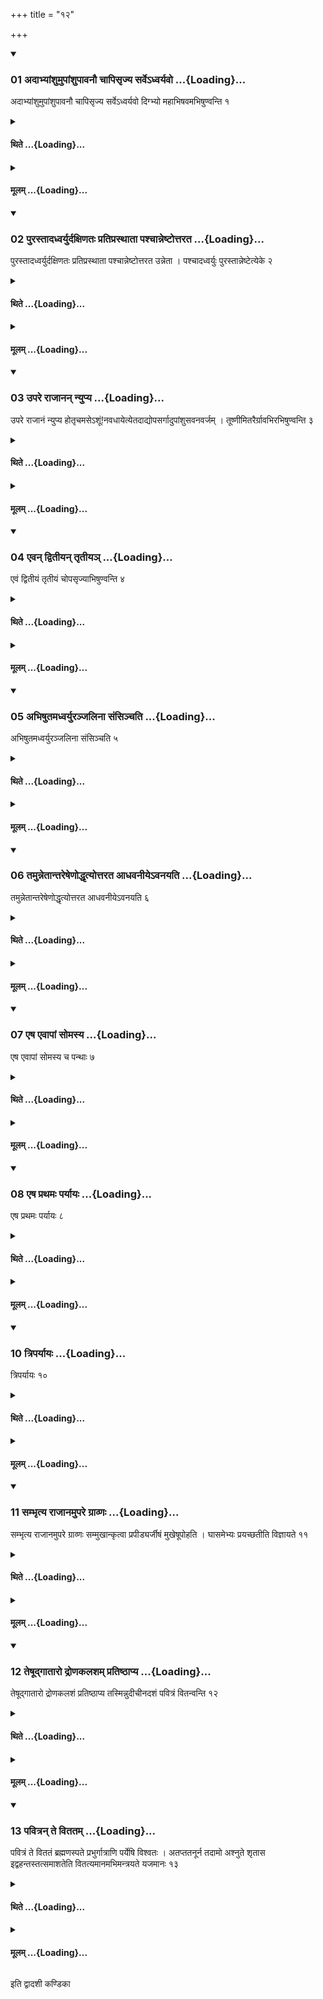 +++
title = "१२"

+++

<div class="js_include" includetitle="true" newlevelforh1="3" unfilled url="/vedAH_yajuH/taittirIyam/sUtram/ApastambaH/shrautam/vishvAsa-prastutiH/12/12/01_adAbhyAMshumupAMshupAvanau_chApisRjya_sarve-dhvaryavo.md">
<details open><summary><h3>01 अदाभ्यांशुमुपांशुपावनौ चापिसृज्य सर्वेऽध्वर्यवो ...{Loading}...</h3></summary>

अदाभ्यांशुमुपांशुपावनौ चापिसृज्य सर्वेऽध्वर्यवो दिग्भ्यो महाभिषवमभिषुण्वन्ति १
</details>
</div>
<div class="js_include collapsed" newlevelforh1="4" title="थिते" unfilled url="/vedAH_yajuH/taittirIyam/sUtram/ApastambaH/shrautam/thite/12/12/01_adAbhyAMshumupAMshupAvanau_chApisRjya_sarve-dhvaryavo.md">
<details><summary><h4>थिते ...{Loading}...</h4></summary>

अदाभ्यांशुमुपांशुपावनौ चापिसृज्य सर्वेऽध्वर्यवो दिग्भ्यो महाभिषवमभिषुण्वन्ति १
</details>
</div>
<div class="js_include collapsed" newlevelforh1="4" title="मूलम्" unfilled url="/vedAH_yajuH/taittirIyam/sUtram/ApastambaH/shrautam/mUlam/12/12/01_adAbhyAMshumupAMshupAvanau_chApisRjya_sarve-dhvaryavo.md">
<details><summary><h4>मूलम् ...{Loading}...</h4></summary>

अदाभ्यांशुमुपांशुपावनौ चापिसृज्य सर्वेऽध्वर्यवो दिग्भ्यो महाभिषवमभिषुण्वन्ति १
</details>
</div>
<div class="js_include" includetitle="true" newlevelforh1="3" unfilled url="/vedAH_yajuH/taittirIyam/sUtram/ApastambaH/shrautam/vishvAsa-prastutiH/12/12/02_purastAdadhvaryurdaxiNataH_pratiprasthAtA_pashchAnneShTottarata.md">
<details open><summary><h3>02 पुरस्तादध्वर्युर्दक्षिणतः प्रतिप्रस्थाता पश्चान्नेष्टोत्तरत ...{Loading}...</h3></summary>

पुरस्तादध्वर्युर्दक्षिणतः प्रतिप्रस्थाता पश्चान्नेष्टोत्तरत उन्नेता । पश्चादध्वर्युः पुरस्तान्नेष्टेत्येके २
</details>
</div>
<div class="js_include collapsed" newlevelforh1="4" title="थिते" unfilled url="/vedAH_yajuH/taittirIyam/sUtram/ApastambaH/shrautam/thite/12/12/02_purastAdadhvaryurdaxiNataH_pratiprasthAtA_pashchAnneShTottarata.md">
<details><summary><h4>थिते ...{Loading}...</h4></summary>

पुरस्तादध्वर्युर्दक्षिणतः प्रतिप्रस्थाता पश्चान्नेष्टोत्तरत उन्नेता । पश्चादध्वर्युः पुरस्तान्नेष्टेत्येके २
</details>
</div>
<div class="js_include collapsed" newlevelforh1="4" title="मूलम्" unfilled url="/vedAH_yajuH/taittirIyam/sUtram/ApastambaH/shrautam/mUlam/12/12/02_purastAdadhvaryurdaxiNataH_pratiprasthAtA_pashchAnneShTottarata.md">
<details><summary><h4>मूलम् ...{Loading}...</h4></summary>

पुरस्तादध्वर्युर्दक्षिणतः प्रतिप्रस्थाता पश्चान्नेष्टोत्तरत उन्नेता । पश्चादध्वर्युः पुरस्तान्नेष्टेत्येके २
</details>
</div>
<div class="js_include" includetitle="true" newlevelforh1="3" unfilled url="/vedAH_yajuH/taittirIyam/sUtram/ApastambaH/shrautam/vishvAsa-prastutiH/12/12/03_upare_rAjAnan_nyupya.md">
<details open><summary><h3>03 उपरे राजानन् न्युप्य ...{Loading}...</h3></summary>

उपरे राजानं न्युप्य होतृचमसेऽशूं\!नवधायेत्येतदाद्योपसर्गादुपांशुसवनवर्जम् । तूष्णीमितरैर्ग्रावभिरभिषुण्वन्ति ३
</details>
</div>
<div class="js_include collapsed" newlevelforh1="4" title="थिते" unfilled url="/vedAH_yajuH/taittirIyam/sUtram/ApastambaH/shrautam/thite/12/12/03_upare_rAjAnan_nyupya.md">
<details><summary><h4>थिते ...{Loading}...</h4></summary>

उपरे राजानं न्युप्य होतृचमसेऽशूं\!नवधायेत्येतदाद्योपसर्गादुपांशुसवनवर्जम् । तूष्णीमितरैर्ग्रावभिरभिषुण्वन्ति ३
</details>
</div>
<div class="js_include collapsed" newlevelforh1="4" title="मूलम्" unfilled url="/vedAH_yajuH/taittirIyam/sUtram/ApastambaH/shrautam/mUlam/12/12/03_upare_rAjAnan_nyupya.md">
<details><summary><h4>मूलम् ...{Loading}...</h4></summary>

उपरे राजानं न्युप्य होतृचमसेऽशूं\!नवधायेत्येतदाद्योपसर्गादुपांशुसवनवर्जम् । तूष्णीमितरैर्ग्रावभिरभिषुण्वन्ति ३
</details>
</div>
<div class="js_include" includetitle="true" newlevelforh1="3" unfilled url="/vedAH_yajuH/taittirIyam/sUtram/ApastambaH/shrautam/vishvAsa-prastutiH/12/12/04_evan_dvitIyan_tRtIya~n.md">
<details open><summary><h3>04 एवन् द्वितीयन् तृतीयञ् ...{Loading}...</h3></summary>

एवं द्वितीयं तृतीयं चोपसृज्याभिषुण्वन्ति ४
</details>
</div>
<div class="js_include collapsed" newlevelforh1="4" title="थिते" unfilled url="/vedAH_yajuH/taittirIyam/sUtram/ApastambaH/shrautam/thite/12/12/04_evan_dvitIyan_tRtIya~n.md">
<details><summary><h4>थिते ...{Loading}...</h4></summary>

एवं द्वितीयं तृतीयं चोपसृज्याभिषुण्वन्ति ४
</details>
</div>
<div class="js_include collapsed" newlevelforh1="4" title="मूलम्" unfilled url="/vedAH_yajuH/taittirIyam/sUtram/ApastambaH/shrautam/mUlam/12/12/04_evan_dvitIyan_tRtIya~n.md">
<details><summary><h4>मूलम् ...{Loading}...</h4></summary>

एवं द्वितीयं तृतीयं चोपसृज्याभिषुण्वन्ति ४
</details>
</div>
<div class="js_include" includetitle="true" newlevelforh1="3" unfilled url="/vedAH_yajuH/taittirIyam/sUtram/ApastambaH/shrautam/vishvAsa-prastutiH/12/12/05_abhiShutamadhvaryuranjalinA_saMsinchati.md">
<details open><summary><h3>05 अभिषुतमध्वर्युरञ्जलिना संसिञ्चति ...{Loading}...</h3></summary>

अभिषुतमध्वर्युरञ्जलिना संसिञ्चति ५
</details>
</div>
<div class="js_include collapsed" newlevelforh1="4" title="थिते" unfilled url="/vedAH_yajuH/taittirIyam/sUtram/ApastambaH/shrautam/thite/12/12/05_abhiShutamadhvaryuranjalinA_saMsinchati.md">
<details><summary><h4>थिते ...{Loading}...</h4></summary>

अभिषुतमध्वर्युरञ्जलिना संसिञ्चति ५
</details>
</div>
<div class="js_include collapsed" newlevelforh1="4" title="मूलम्" unfilled url="/vedAH_yajuH/taittirIyam/sUtram/ApastambaH/shrautam/mUlam/12/12/05_abhiShutamadhvaryuranjalinA_saMsinchati.md">
<details><summary><h4>मूलम् ...{Loading}...</h4></summary>

अभिषुतमध्वर्युरञ्जलिना संसिञ्चति ५
</details>
</div>
<div class="js_include" includetitle="true" newlevelforh1="3" unfilled url="/vedAH_yajuH/taittirIyam/sUtram/ApastambaH/shrautam/vishvAsa-prastutiH/12/12/06_tamunnetAntareSheNoddhRtyottarata_AdhavanIye-vanayati.md">
<details open><summary><h3>06 तमुन्नेतान्तरेषेणोद्धृत्योत्तरत आधवनीयेऽवनयति ...{Loading}...</h3></summary>

तमुन्नेतान्तरेषेणोद्धृत्योत्तरत आधवनीयेऽवनयति ६
</details>
</div>
<div class="js_include collapsed" newlevelforh1="4" title="थिते" unfilled url="/vedAH_yajuH/taittirIyam/sUtram/ApastambaH/shrautam/thite/12/12/06_tamunnetAntareSheNoddhRtyottarata_AdhavanIye-vanayati.md">
<details><summary><h4>थिते ...{Loading}...</h4></summary>

तमुन्नेतान्तरेषेणोद्धृत्योत्तरत आधवनीयेऽवनयति ६
</details>
</div>
<div class="js_include collapsed" newlevelforh1="4" title="मूलम्" unfilled url="/vedAH_yajuH/taittirIyam/sUtram/ApastambaH/shrautam/mUlam/12/12/06_tamunnetAntareSheNoddhRtyottarata_AdhavanIye-vanayati.md">
<details><summary><h4>मूलम् ...{Loading}...</h4></summary>

तमुन्नेतान्तरेषेणोद्धृत्योत्तरत आधवनीयेऽवनयति ६
</details>
</div>
<div class="js_include" includetitle="true" newlevelforh1="3" unfilled url="/vedAH_yajuH/taittirIyam/sUtram/ApastambaH/shrautam/vishvAsa-prastutiH/12/12/07_eSha_evApAM_somasya.md">
<details open><summary><h3>07 एष एवापां सोमस्य ...{Loading}...</h3></summary>

एष एवापां सोमस्य च पन्थाः ७
</details>
</div>
<div class="js_include collapsed" newlevelforh1="4" title="थिते" unfilled url="/vedAH_yajuH/taittirIyam/sUtram/ApastambaH/shrautam/thite/12/12/07_eSha_evApAM_somasya.md">
<details><summary><h4>थिते ...{Loading}...</h4></summary>

एष एवापां सोमस्य च पन्थाः ७
</details>
</div>
<div class="js_include collapsed" newlevelforh1="4" title="मूलम्" unfilled url="/vedAH_yajuH/taittirIyam/sUtram/ApastambaH/shrautam/mUlam/12/12/07_eSha_evApAM_somasya.md">
<details><summary><h4>मूलम् ...{Loading}...</h4></summary>

एष एवापां सोमस्य च पन्थाः ७
</details>
</div>
<div class="js_include" includetitle="true" newlevelforh1="3" unfilled url="/vedAH_yajuH/taittirIyam/sUtram/ApastambaH/shrautam/vishvAsa-prastutiH/12/12/08_eSha_prathamaH_paryAyaH.md">
<details open><summary><h3>08 एष प्रथमः पर्यायः ...{Loading}...</h3></summary>

एष प्रथमः पर्यायः ८
</details>
</div>
<div class="js_include collapsed" newlevelforh1="4" title="थिते" unfilled url="/vedAH_yajuH/taittirIyam/sUtram/ApastambaH/shrautam/thite/12/12/08_eSha_prathamaH_paryAyaH.md">
<details><summary><h4>थिते ...{Loading}...</h4></summary>

एष प्रथमः पर्यायः ८
</details>
</div>
<div class="js_include collapsed" newlevelforh1="4" title="मूलम्" unfilled url="/vedAH_yajuH/taittirIyam/sUtram/ApastambaH/shrautam/mUlam/12/12/08_eSha_prathamaH_paryAyaH.md">
<details><summary><h4>मूलम् ...{Loading}...</h4></summary>

एष प्रथमः पर्यायः ८
</details>
</div>
<div class="js_include" includetitle="true" newlevelforh1="3" unfilled url="/vedAH_yajuH/taittirIyam/sUtram/ApastambaH/shrautam/vishvAsa-prastutiH/12/12/10_triparyAyaH.md">
<details open><summary><h3>10 त्रिपर्यायः ...{Loading}...</h3></summary>

त्रिपर्यायः १०
</details>
</div>
<div class="js_include collapsed" newlevelforh1="4" title="थिते" unfilled url="/vedAH_yajuH/taittirIyam/sUtram/ApastambaH/shrautam/thite/12/12/10_triparyAyaH.md">
<details><summary><h4>थिते ...{Loading}...</h4></summary>

त्रिपर्यायः १०
</details>
</div>
<div class="js_include collapsed" newlevelforh1="4" title="मूलम्" unfilled url="/vedAH_yajuH/taittirIyam/sUtram/ApastambaH/shrautam/mUlam/12/12/10_triparyAyaH.md">
<details><summary><h4>मूलम् ...{Loading}...</h4></summary>

त्रिपर्यायः १०
</details>
</div>
<div class="js_include" includetitle="true" newlevelforh1="3" unfilled url="/vedAH_yajuH/taittirIyam/sUtram/ApastambaH/shrautam/vishvAsa-prastutiH/12/12/11_sambhRtya_rAjAnamupare_grAvNaH.md">
<details open><summary><h3>11 सम्भृत्य राजानमुपरे ग्राव्णः ...{Loading}...</h3></summary>

सम्भृत्य राजानमुपरे ग्राव्णः सम्मुखान्कृत्वा प्रपीड्यर्जीषं मुखेषूपोहति । घासमेभ्यः प्रयच्छतीति विज्ञायते ११
</details>
</div>
<div class="js_include collapsed" newlevelforh1="4" title="थिते" unfilled url="/vedAH_yajuH/taittirIyam/sUtram/ApastambaH/shrautam/thite/12/12/11_sambhRtya_rAjAnamupare_grAvNaH.md">
<details><summary><h4>थिते ...{Loading}...</h4></summary>

सम्भृत्य राजानमुपरे ग्राव्णः सम्मुखान्कृत्वा प्रपीड्यर्जीषं मुखेषूपोहति । घासमेभ्यः प्रयच्छतीति विज्ञायते ११
</details>
</div>
<div class="js_include collapsed" newlevelforh1="4" title="मूलम्" unfilled url="/vedAH_yajuH/taittirIyam/sUtram/ApastambaH/shrautam/mUlam/12/12/11_sambhRtya_rAjAnamupare_grAvNaH.md">
<details><summary><h4>मूलम् ...{Loading}...</h4></summary>

सम्भृत्य राजानमुपरे ग्राव्णः सम्मुखान्कृत्वा प्रपीड्यर्जीषं मुखेषूपोहति । घासमेभ्यः प्रयच्छतीति विज्ञायते ११
</details>
</div>
<div class="js_include" includetitle="true" newlevelforh1="3" unfilled url="/vedAH_yajuH/taittirIyam/sUtram/ApastambaH/shrautam/vishvAsa-prastutiH/12/12/12_teShUdgAtAro_droNakalasham_pratiShThApya.md">
<details open><summary><h3>12 तेषूद्गातारो द्रोणकलशम् प्रतिष्ठाप्य ...{Loading}...</h3></summary>

तेषूद्गातारो द्रोणकलशं प्रतिष्ठाप्य तस्मिन्नुदीचीनदशं पवित्रं वितन्वन्ति १२
</details>
</div>
<div class="js_include collapsed" newlevelforh1="4" title="थिते" unfilled url="/vedAH_yajuH/taittirIyam/sUtram/ApastambaH/shrautam/thite/12/12/12_teShUdgAtAro_droNakalasham_pratiShThApya.md">
<details><summary><h4>थिते ...{Loading}...</h4></summary>

तेषूद्गातारो द्रोणकलशं प्रतिष्ठाप्य तस्मिन्नुदीचीनदशं पवित्रं वितन्वन्ति १२
</details>
</div>
<div class="js_include collapsed" newlevelforh1="4" title="मूलम्" unfilled url="/vedAH_yajuH/taittirIyam/sUtram/ApastambaH/shrautam/mUlam/12/12/12_teShUdgAtAro_droNakalasham_pratiShThApya.md">
<details><summary><h4>मूलम् ...{Loading}...</h4></summary>

तेषूद्गातारो द्रोणकलशं प्रतिष्ठाप्य तस्मिन्नुदीचीनदशं पवित्रं वितन्वन्ति १२
</details>
</div>
<div class="js_include" includetitle="true" newlevelforh1="3" unfilled url="/vedAH_yajuH/taittirIyam/sUtram/ApastambaH/shrautam/vishvAsa-prastutiH/12/12/13_pavitran_te_vitatam.md">
<details open><summary><h3>13 पवित्रन् ते विततम् ...{Loading}...</h3></summary>

पवित्रं ते विततं ब्रह्मणस्पते प्रभुर्गात्राणि पर्येषि विश्वतः । अतप्ततनूर्न तदामो अश्नुते शृतास इद्वहन्तस्तत्समाशतेति वितत्यमानमभिमन्त्रयते यजमानः १३
</details>
</div>
<div class="js_include collapsed" newlevelforh1="4" title="थिते" unfilled url="/vedAH_yajuH/taittirIyam/sUtram/ApastambaH/shrautam/thite/12/12/13_pavitran_te_vitatam.md">
<details><summary><h4>थिते ...{Loading}...</h4></summary>

पवित्रं ते विततं ब्रह्मणस्पते प्रभुर्गात्राणि पर्येषि विश्वतः । अतप्ततनूर्न तदामो अश्नुते शृतास इद्वहन्तस्तत्समाशतेति वितत्यमानमभिमन्त्रयते यजमानः १३
</details>
</div>
<div class="js_include collapsed" newlevelforh1="4" title="मूलम्" unfilled url="/vedAH_yajuH/taittirIyam/sUtram/ApastambaH/shrautam/mUlam/12/12/13_pavitran_te_vitatam.md">
<details><summary><h4>मूलम् ...{Loading}...</h4></summary>

पवित्रं ते विततं ब्रह्मणस्पते प्रभुर्गात्राणि पर्येषि विश्वतः । अतप्ततनूर्न तदामो अश्नुते शृतास इद्वहन्तस्तत्समाशतेति वितत्यमानमभिमन्त्रयते यजमानः १३
</details>
</div>

  
इति द्वादशी कण्डिका 
